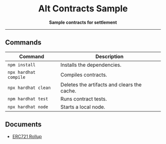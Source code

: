 <div align="center">
  <h1>
  Alt Contracts Sample
  </h1>
  <strong>Sample contracts for settlement</strong>
</div>
<hr/>

## Commands

| Command               | Description                                 |
| --------------------- | ------------------------------------------- |
| `npm install`         | Installs the dependencies.                  |
| `npx hardhat compile` | Compiles contracts.                         |
| `npx hardhat clean`   | Deletes the artifacts and clears the cache. |
| `npm hardhat test`    | Runs contract tests.                        |
| `npx hardhat node`    | Starts a local node.                        |

## Documents

- [ERC721 Rollup](/ERC721_ROLLUP.md)
